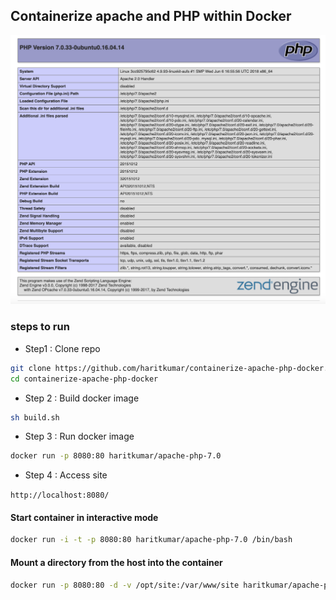 ## Containerize apache and PHP within Docker

![screenshot](php.png)

### steps to run
- Step1 : Clone repo
```sh
git clone https://github.com/haritkumar/containerize-apache-php-docker.git
cd containerize-apache-php-docker
```

- Step 2 : Build docker image 
```sh
sh build.sh
```

- Step 3 : Run docker image
```sh
docker run -p 8080:80 haritkumar/apache-php-7.0
```

- Step 4 : Access site

`http://localhost:8080/`

#### Start container in interactive mode
```sh
docker run -i -t -p 8080:80 haritkumar/apache-php-7.0 /bin/bash
```

#### Mount a directory from the host into the container
```sh
docker run -p 8080:80 -d -v /opt/site:/var/www/site haritkumar/apache-php-7.0
```